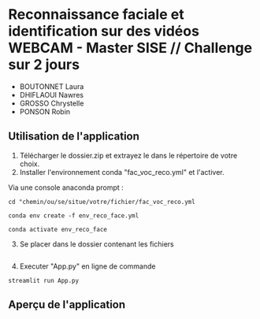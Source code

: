 # Reconnaissance faciale et identification sur des vidéos WEBCAM - Master SISE // Challenge sur 2 jours

* BOUTONNET Laura
* DHIFLAOUI Nawres
* GROSSO Chrystelle
* PONSON Robin

## Utilisation de l'application

1. Télécharger le dossier.zip et extrayez le dans le répertoire de votre choix. 
2. Installer l'environnement conda "fac_voc_reco.yml" et l'activer.

Via une console anaconda prompt :
```
cd "chemin/ou/se/situe/votre/fichier/fac_voc_reco.yml

conda env create -f env_reco_face.yml 

conda activate env_reco_face
```
3. Se placer dans le dossier contenant les fichiers
```
```
4. Executer  "App.py" en ligne de commande
```
streamlit run App.py
```

## Aperçu de l'application



